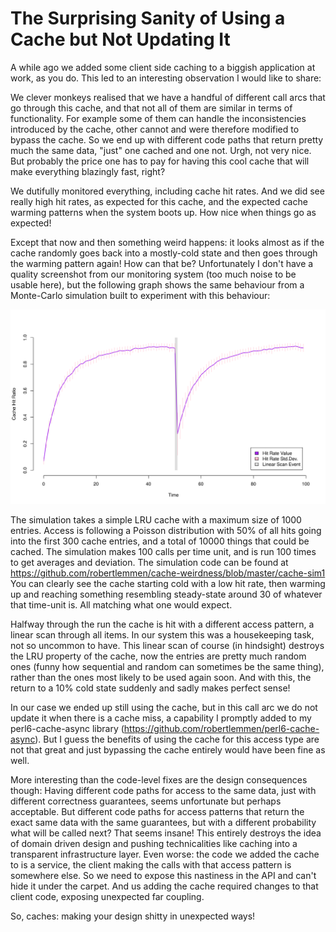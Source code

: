 The Surprising Sanity of Using a Cache but Not Updating It
==========================================================

A while ago we added some client side caching to a biggish application at work,
as you do. This led to an interesting observation I would like to share:

We clever monkeys realised that we have a handful of different call arcs that go
through this cache, and that not all of them are similar in terms of
functionality. For
example some of them can handle the inconsistencies introduced by the cache,
other cannot and were therefore modified to bypass the cache. So we end up with
different code paths that return pretty much the same data, "just" one cached
and one not. Urgh, not very nice. But probably the price one has to pay for 
having this cool cache that will make everything blazingly fast, right? 

We dutifully monitored everything, including cache hit rates. And we did see
really high hit rates, as expected for this cache, and the expected cache
warming patterns when the system boots up. How nice when things go as expected!

Except that now and then something weird happens: it looks almost as if the
cache randomly goes back into a mostly-cold state and then goes
through the warming pattern again! How can that be? Unfortunately I don't have a
quality screenshot from our monitoring system (too much noise to be usable
here), but the following graph shows the same behaviour from a Monte-Carlo
simulation built to experiment with this behaviour:


![weirdness1](weirdness1.svg)

The simulation takes a simple LRU cache with a maximum size of 1000 entries.
Access is following a Poisson distribution with 50% of all hits going into the
first 300 cache entries, and a total of 10000 things that could be cached. The
simulation makes 100 calls per time unit, and is run 100 times to get averages
and deviation. The simulation code can be found at https://github.com/robertlemmen/cache-weirdness/blob/master/cache-sim1
You can clearly see the cache starting cold with a low hit rate, 
then warming up and reaching something resembling steady-state around 30 of 
whatever that time-unit is. All matching what one would expect.

Halfway through the run the cache is hit with a different access pattern, a
linear scan through all items. In our system this was a housekeeping task, not
so uncommon to have. This linear scan of course (in hindsight) destroys the LRU
property of the cache, now the entries are pretty much random ones (funny how
sequential and random can sometimes be the same thing), rather than the ones
most likely to be used again soon. And with this, the return to a 10% cold state 
suddenly and sadly makes perfect sense!

In our case we ended up still using the cache, but in this call arc we do not update it when
there is a cache miss, a capability I promptly added to my
perl6-cache-async library (https://github.com/robertlemmen/perl6-cache-async). But I 
guess the benefits of using the cache for this access type are not that great and just 
bypassing the cache entirely would have been fine as well.

More interesting than the code-level fixes are the design consequences though:
Having different code paths for access to the same data, just with different
correctness guarantees, seems unfortunate but perhaps acceptable. But different
code paths for access patterns that return the exact same data with the same
guarantees, but with a different probability what will be called next? That
seems insane! This entirely destroys the idea of domain driven design and
pushing technicalities like caching into a transparent infrastructure layer.
Even worse: the code we added the cache to is a service, the client making the
calls with that access pattern is somewhere else. So we need to expose this
nastiness in the API and can't hide it under the carpet. And us adding the cache
required changes to that client code, exposing unexpected far coupling.

So, caches: making your design shitty in unexpected ways!
